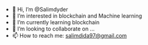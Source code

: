 - 👋 Hi, I’m @Salimdyder
- 👀 I’m interested in blockchain and Machine learning
- 🌱 I’m currently learning blockchain
- 💞️ I’m looking to collaborate on ...
- 📫 How to reach me: salimdida97@gmail.com

<!---
Salimdyder/Salimdyder is a ✨ special ✨ repository because its `README.md` (this file) appears on your GitHub profile.
You can click the Preview link to take a look at your changes.
--->
